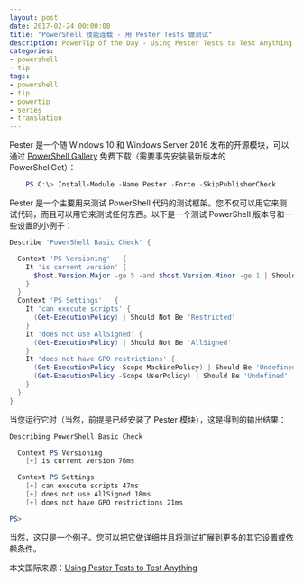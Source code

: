 ```yaml
---
layout: post
date: 2017-02-24 00:00:00
title: "PowerShell 技能连载 - 用 Pester Tests 做测试"
description: PowerTip of the Day - Using Pester Tests to Test Anything
categories:
- powershell
- tip
tags:
- powershell
- tip
- powertip
- series
- translation
---
```

Pester 是一个随 Windows 10 和 Windows Server 2016 发布的开源模块，可以通过 [PowerShell Gallery](http://www.powershellgallery.com) 免费下载（需要事先安装最新版本的 PowerShellGet）：

```powershell
    PS C:\> Install-Module -Name Pester -Force -SkipPublisherCheck
```

Pester 是一个主要用来测试 PowerShell 代码的测试框架。您不仅可以用它来测试代码，而且可以用它来测试任何东西。以下是一个测试 PowerShell 版本号和一些设置的小例子：

```powershell
Describe 'PowerShell Basic Check' {

  Context 'PS Versioning'   {
    It 'is current version' {
      $host.Version.Major -ge 5 -and $host.Version.Minor -ge 1 | Should Be $true
    }
  }
  Context 'PS Settings'   {
    It 'can execute scripts' {
      (Get-ExecutionPolicy) | Should Not Be 'Restricted'
    }
    It 'does not use AllSigned' {
      (Get-ExecutionPolicy) | Should Not Be 'AllSigned'
    }
    It 'does not have GPO restrictions' {
      (Get-ExecutionPolicy -Scope MachinePolicy) | Should Be 'Undefined'
      (Get-ExecutionPolicy -Scope UserPolicy) | Should Be 'Undefined'
    }
  }
}
```

当您运行它时（当然，前提是已经安装了 Pester 模块），这是得到的输出结果：

```powershell
Describing PowerShell Basic Check

  Context PS Versioning
    [+] is current version 76ms

  Context PS Settings
    [+] can execute scripts 47ms
    [+] does not use AllSigned 18ms
    [+] does not have GPO restrictions 21ms

PS>
```

当然，这只是一个例子。您可以把它做详细并且将测试扩展到更多的其它设置或依赖条件。

<!--more-->
本文国际来源：[Using Pester Tests to Test Anything](http://community.idera.com/powershell/powertips/b/tips/posts/using-pester-tests-to-test-anything)
